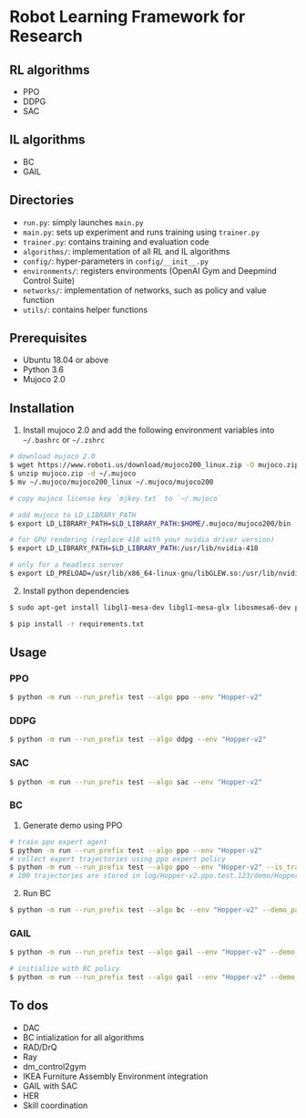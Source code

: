 # Robot Learning Framework for Research


## RL algorithms
* PPO
* DDPG
* SAC


## IL algorithms
* BC
* GAIL


## Directories
* `run.py`: simply launches `main.py`
* `main.py`: sets up experiment and runs training using `trainer.py`
* `trainer.py`: contains training and evaluation code
* `algorithms/`: implementation of all RL and IL algorithms
* `config/`: hyper-parameters in `config/__init__.py`
* `environments/`: registers environments (OpenAI Gym and Deepmind Control Suite)
* `networks/`: implementation of networks, such as policy and value function
* `utils/`: contains helper functions


## Prerequisites
* Ubuntu 18.04 or above
* Python 3.6
* Mujoco 2.0


## Installation

1. Install mujoco 2.0 and add the following environment variables into `~/.bashrc` or `~/.zshrc`
```bash
# download mujoco 2.0
$ wget https://www.roboti.us/download/mujoco200_linux.zip -O mujoco.zip
$ unzip mujoco.zip -d ~/.mujoco
$ mv ~/.mujoco/mujoco200_linux ~/.mujoco/mujoco200

# copy mujoco license key `mjkey.txt` to `~/.mujoco`

# add mujoco to LD_LIBRARY_PATH
$ export LD_LIBRARY_PATH=$LD_LIBRARY_PATH:$HOME/.mujoco/mujoco200/bin

# for GPU rendering (replace 418 with your nvidia driver version)
$ export LD_LIBRARY_PATH=$LD_LIBRARY_PATH:/usr/lib/nvidia-418

# only for a headless server
$ export LD_PRELOAD=/usr/lib/x86_64-linux-gnu/libGLEW.so:/usr/lib/nvidia-418/libGL.so
```

2. Install python dependencies
```bash
$ sudo apt-get install libgl1-mesa-dev libgl1-mesa-glx libosmesa6-dev patchelf libopenmpi-dev libglew-dev python3-pip python3-numpy python3-scipy

$ pip install -r requirements.txt
```


## Usage

### PPO
```bash
$ python -m run --run_prefix test --algo ppo --env "Hopper-v2"
```

### DDPG
```bash
$ python -m run --run_prefix test --algo ddpg --env "Hopper-v2"
```

### SAC
```bash
$ python -m run --run_prefix test --algo sac --env "Hopper-v2"
```

### BC
1. Generate demo using PPO
```bash
# train ppo expert agent
$ python -m run --run_prefix test --algo ppo --env "Hopper-v2"
# collect expert trajectories using ppo expert policy
$ python -m run --run_prefix test --algo ppo --env "Hopper-v2" --is_train False --record_video False --record_demo True --num_eval 100
# 100 trajectories are stored in log/Hopper-v2.ppo.test.123/demo/Hopper-v2.ppo.test.123_step_00001000000_100.pkl
```

2. Run BC
```bash
$ python -m run --run_prefix test --algo bc --env "Hopper-v2" --demo_path log/Hopper-v2.ppo.test.123/demo/Hopper-v2.ppo.test.123_step_00001000000_100.pkl
```

### GAIL
```bash
$ python -m run --run_prefix test --algo gail --env "Hopper-v2" --demo_path log/Hopper-v2.ppo.test.123/demo/Hopper-v2.ppo.test.123_step_00001000000_100.pkl

# initialize with BC policy
$ python -m run --run_prefix test --algo gail --env "Hopper-v2" --demo_path log/Hopper-v2.ppo.test.123/demo/Hopper-v2.ppo.test.123_step_00001000000_100.pkl --init_ckpt_path log/Hopper-v2.bc.test.123/ckpt_00000020.pt
```


## To dos
* DAC
* BC intialization for all algorithms
* RAD/DrQ
* Ray
* dm_control2gym
* IKEA Furniture Assembly Environment integration
* GAIL with SAC
* HER
* Skill coordination

